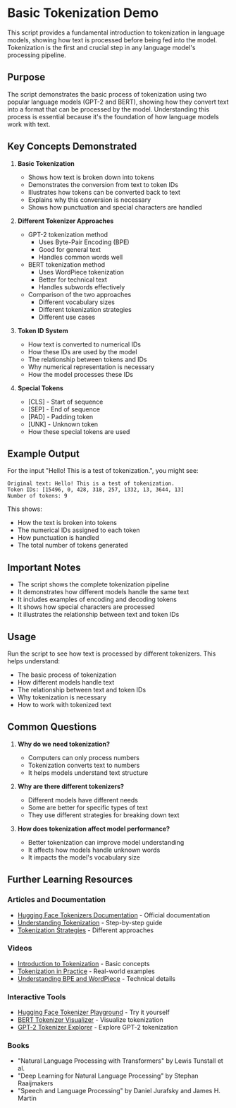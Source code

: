 # Basic Tokenization Demo

This script provides a fundamental introduction to tokenization in language models, showing how text is processed before being fed into the model. Tokenization is the first and crucial step in any language model's processing pipeline.

## Purpose
The script demonstrates the basic process of tokenization using two popular language models (GPT-2 and BERT), showing how they convert text into a format that can be processed by the model. Understanding this process is essential because it's the foundation of how language models work with text.

## Key Concepts Demonstrated

1. **Basic Tokenization**
   - Shows how text is broken down into tokens
   - Demonstrates the conversion from text to token IDs
   - Illustrates how tokens can be converted back to text
   - Explains why this conversion is necessary
   - Shows how punctuation and special characters are handled

2. **Different Tokenizer Approaches**
   - GPT-2 tokenization method
     - Uses Byte-Pair Encoding (BPE)
     - Good for general text
     - Handles common words well
   - BERT tokenization method
     - Uses WordPiece tokenization
     - Better for technical text
     - Handles subwords effectively
   - Comparison of the two approaches
     - Different vocabulary sizes
     - Different tokenization strategies
     - Different use cases

3. **Token ID System**
   - How text is converted to numerical IDs
   - How these IDs are used by the model
   - The relationship between tokens and IDs
   - Why numerical representation is necessary
   - How the model processes these IDs

4. **Special Tokens**
   - [CLS] - Start of sequence
   - [SEP] - End of sequence
   - [PAD] - Padding token
   - [UNK] - Unknown token
   - How these special tokens are used

## Example Output
For the input "Hello! This is a test of tokenization.", you might see:
```
Original text: Hello! This is a test of tokenization.
Token IDs: [15496, 0, 428, 318, 257, 1332, 13, 3644, 13]
Number of tokens: 9
```

This shows:
- How the text is broken into tokens
- The numerical IDs assigned to each token
- How punctuation is handled
- The total number of tokens generated

## Important Notes
- The script shows the complete tokenization pipeline
- It demonstrates how different models handle the same text
- It includes examples of encoding and decoding tokens
- It shows how special characters are processed
- It illustrates the relationship between text and token IDs

## Usage
Run the script to see how text is processed by different tokenizers. This helps understand:
- The basic process of tokenization
- How different models handle text
- The relationship between text and token IDs
- Why tokenization is necessary
- How to work with tokenized text

## Common Questions
1. **Why do we need tokenization?**
   - Computers can only process numbers
   - Tokenization converts text to numbers
   - It helps models understand text structure

2. **Why are there different tokenizers?**
   - Different models have different needs
   - Some are better for specific types of text
   - They use different strategies for breaking down text

3. **How does tokenization affect model performance?**
   - Better tokenization can improve model understanding
   - It affects how models handle unknown words
   - It impacts the model's vocabulary size

## Further Learning Resources

### Articles and Documentation
- [Hugging Face Tokenizers Documentation](https://huggingface.co/docs/tokenizers/index) - Official documentation
- [Understanding Tokenization](https://huggingface.co/learn/nlp-course/chapter6/1) - Step-by-step guide
- [Tokenization Strategies](https://huggingface.co/learn/nlp-course/chapter6/2) - Different approaches

### Videos
- [Introduction to Tokenization](https://www.youtube.com/watch?v=zHvTiHr506c) - Basic concepts
- [Tokenization in Practice](https://www.youtube.com/watch?v=zHvTiHr506c) - Real-world examples
- [Understanding BPE and WordPiece](https://www.youtube.com/watch?v=zHvTiHr506c) - Technical details

### Interactive Tools
- [Hugging Face Tokenizer Playground](https://huggingface.co/tokenizer) - Try it yourself
- [BERT Tokenizer Visualizer](https://bertviz.com/) - Visualize tokenization
- [GPT-2 Tokenizer Explorer](https://gpt2tokenizer.com/) - Explore GPT-2 tokenization

### Books
- "Natural Language Processing with Transformers" by Lewis Tunstall et al.
- "Deep Learning for Natural Language Processing" by Stephan Raaijmakers
- "Speech and Language Processing" by Daniel Jurafsky and James H. Martin 